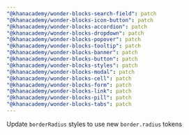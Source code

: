 ```yaml
---
"@khanacademy/wonder-blocks-search-field": patch
"@khanacademy/wonder-blocks-icon-button": patch
"@khanacademy/wonder-blocks-accordion": patch
"@khanacademy/wonder-blocks-dropdown": patch
"@khanacademy/wonder-blocks-popover": patch
"@khanacademy/wonder-blocks-tooltip": patch
"@khanacademy/wonder-blocks-banner": patch
"@khanacademy/wonder-blocks-button": patch
"@khanacademy/wonder-blocks-styles": patch
"@khanacademy/wonder-blocks-modal": patch
"@khanacademy/wonder-blocks-cell": patch
"@khanacademy/wonder-blocks-form": patch
"@khanacademy/wonder-blocks-link": patch
"@khanacademy/wonder-blocks-pill": patch
"@khanacademy/wonder-blocks-tabs": patch
---
```


Update `borderRadius` styles to use new `border.radius` tokens
